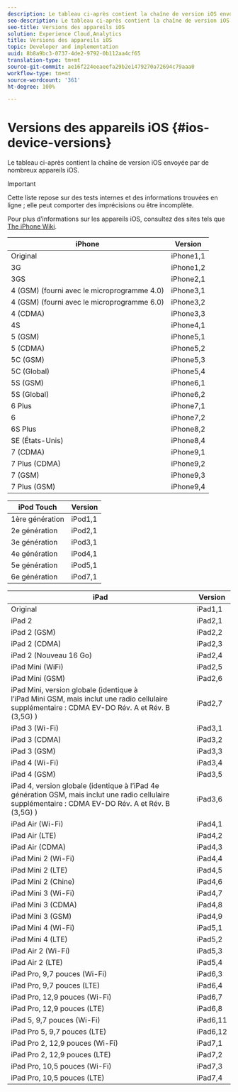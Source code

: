 ```yaml
---
description: Le tableau ci-après contient la chaîne de version iOS envoyée par de nombreux appareils iOS.
seo-description: Le tableau ci-après contient la chaîne de version iOS envoyée par de nombreux appareils iOS.
seo-title: Versions des appareils iOS
solution: Experience Cloud,Analytics
title: Versions des appareils iOS
topic: Developer and implementation
uuid: 8b8a9bc3-0737-4de2-9792-0b112aa4cf65
translation-type: tm+mt
source-git-commit: ae16f224eeaeefa29b2e1479270a72694c79aaa0
workflow-type: tm+mt
source-wordcount: '361'
ht-degree: 100%

---
```



# Versions des appareils iOS {#ios-device-versions}

Le tableau ci-après contient la chaîne de version iOS envoyée par de nombreux appareils iOS.

>[!IMPORTANT]
>
>Cette liste repose sur des tests internes et des informations trouvées en ligne ; elle peut comporter des imprécisions ou être incomplète.

Pour plus d’informations sur les appareils iOS, consultez des sites tels que [The iPhone Wiki](https://theiphonewiki.com/wiki/Models).

| **iPhone** | **Version** |
|---|---|
| Original | iPhone1,1 |
| 3G | iPhone1,2 |
| 3GS | iPhone2,1 |
| 4 (GSM) (fourni avec le microprogramme 4.0) | iPhone3,1 |
| 4 (GSM) (fourni avec le microprogramme 6.0) | iPhone3,2 |
| 4 (CDMA) | iPhone3,3 |
| 4S | iPhone4,1 |
| 5 (GSM) | iPhone5,1 |
| 5 (CDMA) | iPhone5,2 |
| 5C (GSM) | iPhone5,3 |
| 5C (Global) | iPhone5,4 |
| 5S (GSM) | iPhone6,1 |
| 5S (Global) | iPhone6,2 |
| 6 Plus | iPhone7,1 |
| 6 | iPhone7,2 |
| 6S Plus | iPhone8,2 |
| SE (États-Unis) | iPhone8,4 |
| 7 (CDMA) | iPhone9,1 |
| 7 Plus (CDMA) | iPhone9,2 |
| 7 (GSM) | iPhone9,3 |
| 7 Plus (GSM) | iPhone9,4 |

| **iPod Touch** | **Version** |
|---|---|
| 1ère génération | iPod1,1 |
| 2e génération | iPod2,1 |
| 3e génération | iPod3,1 |
| 4e génération | iPod4,1 |
| 5e génération | iPod5,1 |
| 6e génération | iPod7,1 |

| **iPad** | **Version** |
|---|---|
| Original | iPad1,1 |
| iPad 2 | iPad2,1 |
| iPad 2 (GSM) | iPad2,2 |
| iPad 2 (CDMA) | iPad2,3 |
| iPad 2 (Nouveau 16 Go) | iPad2,4 |
| iPad Mini (WiFi) | iPad2,5 |
| iPad Mini (GSM) | iPad2,6 |
| iPad Mini, version globale (identique à l’iPad Mini GSM, mais inclut une radio cellulaire supplémentaire : CDMA EV-DO Rév. A et Rév. B (3,5G) ) | iPad2,7 |
| iPad 3 (Wi-Fi) | iPad3,1 |
| iPad 3 (CDMA) | iPad3,2 |
| iPad 3 (GSM) | iPad3,3 |
| iPad 4 (Wi-Fi) | iPad3,4 |
| iPad 4 (GSM) | iPad3,5 |
| iPad 4, version globale (identique à l’iPad 4e génération GSM, mais inclut une radio cellulaire supplémentaire : CDMA EV-DO Rév. A et Rév. B (3,5G) ) | iPad3,6 |
| iPad Air (Wi-Fi) | iPad4,1 |
| iPad Air (LTE) | iPad4,2 |
| iPad Air (CDMA) | iPad4,3 |
| iPad Mini 2 (Wi-Fi) | iPad4,4 |
| iPad Mini 2 (LTE) | iPad4,5 |
| iPad Mini 2 (Chine) | iPad4,6 |
| iPad Mini 3 (Wi-Fi) | iPad4,7 |
| iPad Mini 3 (CDMA) | iPad4,8 |
| iPad Mini 3 (GSM) | iPad4,9 |
| iPad Mini 4 (Wi-Fi) | iPad5,1 |
| iPad Mini 4 (LTE) | iPad5,2 |
| iPad Air 2 (Wi-Fi) | iPad5,3 |
| iPad Air 2 (LTE) | iPad5,4 |
| iPad Pro, 9,7 pouces (Wi-Fi) | iPad6,3 |
| iPad Pro, 9,7 pouces (LTE) | iPad6,4 |
| iPad Pro, 12,9 pouces (Wi-Fi) | iPad6,7 |
| iPad Pro, 12,9 pouces (LTE) | iPad6,8 |
| iPad 5, 9,7 pouces (Wi-Fi) | iPad6,11 |
| iPad Pro 5, 9,7 pouces (LTE) | iPad6,12 |
| iPad Pro 2, 12,9 pouces (Wi-Fi) | iPad7,1 |
| iPad Pro 2, 12,9 pouces (LTE) | iPad7,2 |
| iPad Pro, 10,5 pouces (Wi-Fi) | iPad7,3 |
| iPad Pro, 10,5 pouces (LTE) | iPad7,4 |

